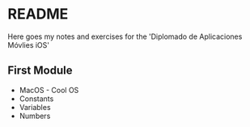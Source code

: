 # README

Here goes my notes and exercises for the 'Diplomado de Aplicaciones Móvlies iOS'

## First Module
- MacOS - Cool OS
- Constants
- Variables
- Numbers
